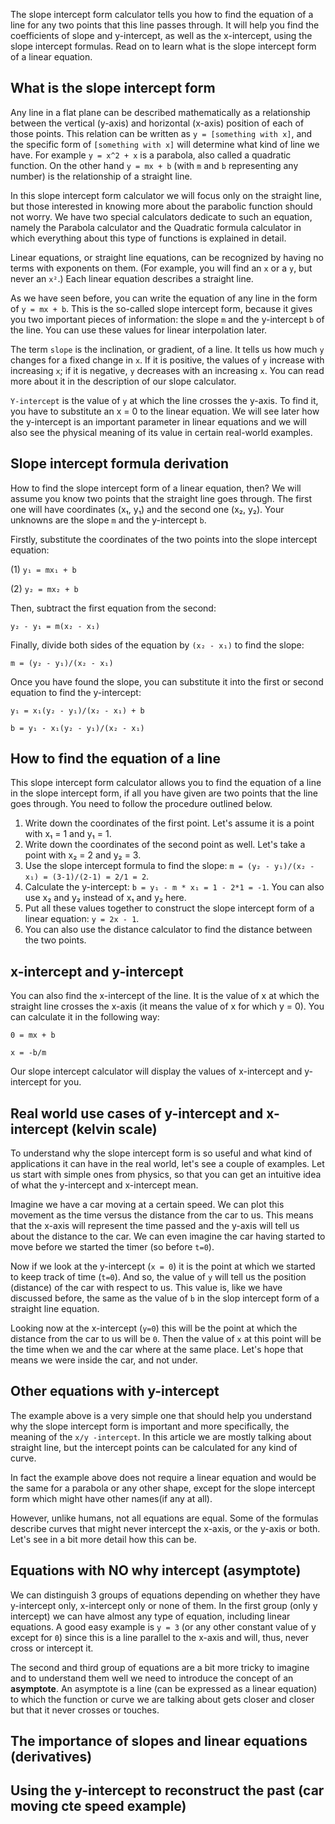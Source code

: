The slope intercept form calculator tells you how to find the equation of a line for any two points that this line passes through. It will help you find the coefficients of slope and y-intercept, as well as the x-intercept, using the slope intercept formulas. Read on to learn what is the slope intercept form of a linear equation.

## What is the slope intercept form

Any line in a flat plane can be described mathematically as a relationship between the vertical (y-axis) and horizontal (x-axis) position of each of those points. This relation can be written as `y = [something with x]`, and the specific form of `[something with x]` will determine what kind of line we have. For example `y = x^2 + x` is a parabola, also called a quadratic function. On the other hand `y = mx + b` (with `m` and `b` representing any number) is the relationship of a straight line.

In this slope intercept form calculator we will focus only on the straight line, but those interested in knowing more about the parabolic function should not worry. We have two special calculators dedicate to such an equation, namely the <portal cid="485">Parabola calculator</portal> and the <portal cid="486">Quadratic formula calculator</portal> in which everything about this type of functions is explained in detail.

Linear equations, or straight line equations, can be recognized by having no terms with exponents on them. (For example, you will find an `x` or a `y`, but never an `x²`.) Each linear equation describes a straight line.

As we have seen before, you can write the equation of any line in the form of `y = mx + b`. This is the so-called slope intercept form, because it gives you two important pieces of information: the slope `m` and the y-intercept `b` of the line. You can use these values for <portal cid="486">linear interpolation</portal> later.

The term `slope` is the inclination, or gradient, of a line. It tells us how much `y` changes for a fixed change in `x`. If it is positive, the values of `y` increase with increasing `x`; if it is negative, `y` decreases with an increasing `x`. You can read more about it in the description of our <portal cid="184">slope calculator</portal>.

`Y-intercept` is the value of `y` at which the line crosses the y-axis. To find it, you have to substitute an x = 0 to the linear equation. We will see later how the y-intercept is an important parameter in linear equations and we will also see the physical meaning of its value in certain real-world examples.

## Slope intercept formula derivation

How to find the slope intercept form of a linear equation, then? We will assume you know two points that the straight line goes through. The first one will have coordinates (x₁, y₁) and the second one (x₂, y₂). Your unknowns are the slope `m` and the y-intercept `b`.

Firstly, substitute the coordinates of the two points into the slope intercept equation:

(1) `y₁ = mx₁ + b`

(2) `y₂ = mx₂ + b`

Then, subtract the first equation from the second:

`y₂ - y₁ = m(x₂ - x₁)`

Finally, divide both sides of the equation by `(x₂ - x₁)` to find the slope:

`m = (y₂ - y₁)/(x₂ - x₁)`

Once you have found the slope, you can substitute it into the first or second equation to find the y-intercept:

`y₁ = x₁(y₂ - y₁)/(x₂ - x₁) + b`

`b = y₁ - x₁(y₂ - y₁)/(x₂ - x₁)`

## How to find the equation of a line

This slope intercept form calculator allows you to find the equation of a line in the slope intercept form, if all you have given are two points that the line goes through. You need to follow the procedure outlined below.

1. Write down the coordinates of the first point. Let's assume it is a point with x₁ = 1 and y₁ = 1. 
1. Write down the coordinates of the second point as well. Let's take a point with x₂ = 2 and y₂ = 3.
1. Use the slope intercept formula to find the slope: `m = (y₂ - y₁)/(x₂ - x₁) = (3-1)/(2-1) = 2/1 = 2`.
1. Calculate the y-intercept: `b = y₁ - m * x₁ = 1 - 2*1 = -1`. You can also use x₂ and y₂ instead of x₁ and y₂ here.
1. Put all these values together to construct the slope intercept form of a linear equation: `y = 2x - 1`.
1. You can also use the <portal cid="144">distance calculator</portal> to find the distance between the two points.

## x-intercept and y-intercept

You can also find the x-intercept of the line. It is the value of x at which the straight line crosses the x-axis (it means the value of x for which y = 0). You can calculate it in the following way:

`0 = mx + b`

`x = -b/m`

Our slope intercept calculator will display the values of x-intercept and y-intercept for you.

## Real world use cases of y-intercept and x-intercept (kelvin scale)

To understand why the slope intercept form is so useful and what kind of applications it can have in the real world, let's see a couple of examples. Let us start with simple ones from physics, so that you can get an intuitive idea of what the y-intercept and x-intercept mean.

Imagine we have a car moving at a certain speed. We can plot this movement as the time versus the distance from the car to us. This means that the x-axis will represent the time passed and the y-axis will tell us about the distance to the car. We can even imagine the car having started to move before we started the timer (so before `t=0`).

Now if we look at the y-intercept (`x = 0`) it is the point at which we started to keep track of time (`t=0`). And so, the value of `y` will tell us the position (distance) of the car with respect to us. This value is, like we have discussed before, the same as the value of `b` in the slop intercept form of a straight line equation.

Looking now at the x-intercept (`y=0`) this will be the point at which the distance from the car to us will be `0`. Then the value of `x` at this point will be the time when we and the car where at the same place. Let's hope that means we were inside the car, and not under.

## Other equations with y-intercept

The example above is a very simple one that should help you understand why the slope intercept form is important and more specifically, the meaning of the `x/y -intercept`. In this article we are mostly talking about straight line, but the intercept points can be calculated for any kind of curve.

In fact the example above does not require a linear equation and would be the same for a parabola or any other shape, except for the slope intercept form which might have other names(if any at all).

However, unlike humans, not all equations are equal. Some of the formulas describe curves that might never intercept the x-axis, or the y-axis or both. Let's see in a bit more detail how this can be.

## Equations with NO why intercept (asymptote)

We can distinguish 3 groups of equations depending on whether they have y-intercept only, x-intercept only or none of them. In the first group (only y intercept) we can have almost any type of equation, including linear equations. A good easy example is `y = 3` (or any other constant value of y except for `0`) since this is a line parallel to the x-axis and will, thus, never cross or intercept it.

The second and third group of equations are a bit more tricky to imagine and to understand them well we need to introduce the concept of an **asymptote**. An asymptote is a line (can be expressed as a linear equation) to which the function or curve we are talking about gets closer and closer but that it never crosses or touches.



## The importance of slopes and linear equations (derivatives)

## Using the y-intercept to reconstruct the past (car moving cte speed example)
